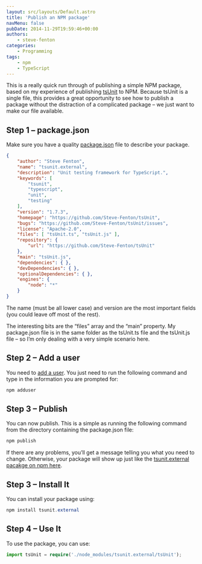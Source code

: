 ```yaml
---
layout: src/layouts/Default.astro
title: 'Publish an NPM package'
navMenu: false
pubDate: 2014-11-29T19:59:46+00:00
authors:
    - steve-fenton
categories:
    - Programming
tags:
    - npm
    - TypeScript
---
```


This is a really quick run through of publishing a simple NPM package, based on my experience of publishing [tsUnit](https://github.com/Steve-Fenton/tsUnit) to NPM. Because tsUnit is a single file, this provides a great opportunity to see how to publish a package without the distraction of a complicated package – we just want to make our file available.

## Step 1 – package.json

Make sure you have a quality [package.json](https://www.npmjs.org/doc/files/package.json.html) file to describe your package.

```json
{
    "author": "Steve Fenton",
    "name": "tsunit.external",
    "description": "Unit testing framework for TypeScript.",
    "keywords": [
        "tsunit",
        "typescript",
        "unit",
        "testing"
    ],
    "version": "1.7.3",
    "homepage": "https://github.com/Steve-Fenton/tsUnit",
    "bugs": "https://github.com/Steve-Fenton/tsUnit/issues",
    "license": "Apache-2.0",
    "files": [ "tsUnit.ts", "tsUnit.js" ],
    "repository": {
        "url": "https://github.com/Steve-Fenton/tsUnit"
    },
    "main": "tsUnit.js",
    "dependencies": { },
    "devDependencies": { },
    "optionalDependencies": { },
    "engines": {
        "node": "*"
    }
}
```

The name (must be all lower case) and version are the most important fields (you could leave off most of the rest).

The interesting bits are the “files” array and the “main” property. My package.json file is in the same folder as the tsUnit.ts file and the tsUnit.js file – so I’m only dealing with a very simple scenario here.

## Step 2 – Add a user

You need to [add a user](https://www.npmjs.org/doc/cli/npm-adduser.html). You just need to run the following command and type in the information you are prompted for:

```powershell
npm adduser
```

## Step 3 – Publish

You can now publish. This is a simple as running the following command from the directory containing the package.json file:

```powershell
npm publish
```

If there are any problems, you’ll get a message telling you what you need to change. Otherwise, your package will show up just like the [tsunit.external pacakge on npm here](https://www.npmjs.org/package/tsunit.external).

## Step 3 – Install It

You can install your package using:

```powershell
npm install tsunit.external
```

## Step 4 – Use It

To use the package, you can use:

```typescript
import tsUnit = require('./node_modules/tsunit.external/tsUnit');
```